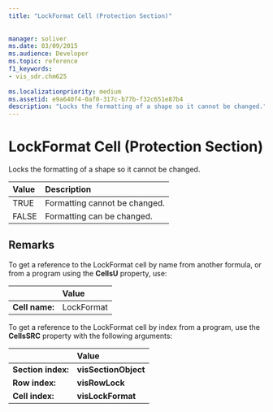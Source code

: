 ```yaml
---
title: "LockFormat Cell (Protection Section)"
 
 
manager: soliver
ms.date: 03/09/2015
ms.audience: Developer
ms.topic: reference
f1_keywords:
- vis_sdr.chm625
 
ms.localizationpriority: medium
ms.assetid: e9a640f4-0af0-317c-b77b-f32c651e87b4
description: "Locks the formatting of a shape so it cannot be changed."
---
```


# LockFormat Cell (Protection Section)

Locks the formatting of a shape so it cannot be changed.
  
|**Value**|**Description**|
|:-----|:-----|
| TRUE  <br/> | Formatting cannot be changed. |
| FALSE  <br/> | Formatting can be changed. |
   
## Remarks

To get a reference to the LockFormat cell by name from another formula, or from a program using the **CellsU** property, use: 
  
||Value |
|:-----|:-----|
| **Cell name:**  <br/> | LockFormat  <br/> |
   
To get a reference to the LockFormat cell by index from a program, use the **CellsSRC** property with the following arguments: 
  
||Value |
|:-----|:-----|
| **Section index:**  <br/> |**visSectionObject** <br/> |
| **Row index:**  <br/> |**visRowLock** <br/> |
| **Cell index:**  <br/> |**visLockFormat** <br/> |
   

